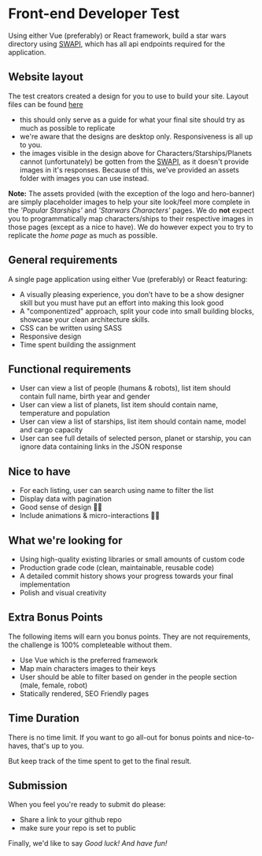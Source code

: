 # Front-end Developer Test

Using either Vue (preferably) or React framework, build a star wars directory using [SWAPI](https://swapi.dev/), which has all api endpoints required for the application.

## Website layout

The test creators created a design for you to use to build your site. Layout files can be found [here](https://51north.nl/projects/frontend-test-swapi/)

-   this should only serve as a guide for what your final site should try as much as possible to replicate
-   we're aware that the designs are desktop only. Responsiveness is all up to you.
-   the images visible in the design above for Characters/Starships/Planets cannot (unfortunately) be gotten from the [SWAPI](https://swapi.dev/), as it doesn't provide images in it's responses. Because of this, we've provided an assets folder with images you can use instead.

**Note:** The assets provided (with the exception of the logo and hero-banner) are simply placeholder images to help your site look/feel more complete in the _'Popular Starships'_ and _'Starwars Characters'_ pages. We do **not** expect you to programmatically map characters/ships to their respective images in those pages (except as a nice to have). We do however expect you to try to replicate the _home page_ as much as possible.

## General requirements

A single page application using either Vue (preferably) or React featuring:

-   A visually pleasing experience, you don’t have to be a show designer skill but you must have put an effort into making this look good
-   A "componentized" approach, split your code into small building blocks, showcase your clean architecture skills.
-   CSS can be written using SASS
-   Responsive design
-   Time spent building the assignment

## Functional requirements

-   User can view a list of people (humans & robots), list item should contain full name, birth year and gender
-   User can view a list of planets, list item should contain name, temperature and population
-   User can view a list of starships, list item should contain name, model and cargo capacity
-   User can see full details of selected person, planet or starship, you can ignore data containing links in the JSON response

## Nice to have

-   For each listing, user can search using name to filter the list
-   Display data with pagination
-   Good sense of design 👌🏾
-   Include animations & micro-interactions 👌🏾

## What we're looking for

-   Using high-quality existing libraries or small amounts of custom code
-   Production grade code (clean, maintainable, reusable code)
-   A detailed commit history shows your progress towards your final implementation
-   Polish and visual creativity

## Extra Bonus Points

The following items will earn you bonus points. They are not requirements, the challenge is 100% completeable without them.

-   Use Vue which is the preferred framework
-   Map main characters images to their keys
-   User should be able to filter based on gender in the people section (male, female, robot)
-   Statically rendered, SEO Friendly pages

## Time Duration

There is no time limit. If you want to go all-out for bonus points and nice-to-haves, that's up to you.

But keep track of the time spent to get to the final result.

## Submission

When you feel you're ready to submit do please:

-   Share a link to your github repo
-   make sure your repo is set to public

Finally, we'd like to say _Good luck! And have fun!_
